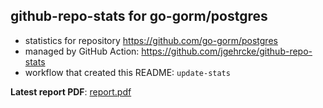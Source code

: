 ## github-repo-stats for go-gorm/postgres

- statistics for repository https://github.com/go-gorm/postgres
- managed by GitHub Action: https://github.com/jgehrcke/github-repo-stats
- workflow that created this README: `update-stats`

**Latest report PDF**: [report.pdf](https://github.com/go-gorm/stats/raw/master/go-gorm/postgres/latest-report/report.pdf)

